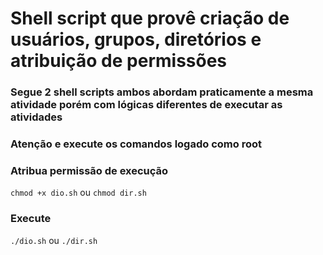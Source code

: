 # Shell script que provê criação de usuários, grupos, diretórios e atribuição de permissões

### Segue 2 shell scripts ambos abordam praticamente a mesma atividade porém com lógicas diferentes de executar as atividades
### Atenção e execute os comandos logado como root

### Atribua permissão de execução
`chmod +x dio.sh` ou `chmod dir.sh`

### Execute
`./dio.sh` ou `./dir.sh`
